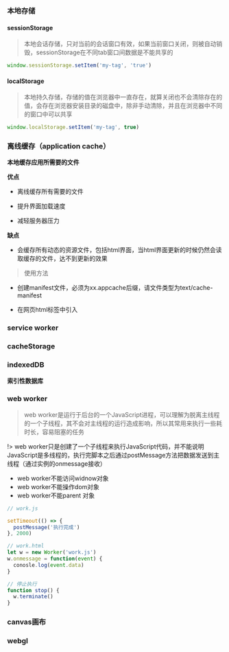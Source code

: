 ### 本地存储

#### sessionStorage
> 本地会话存储，只对当前的会话窗口有效，如果当前窗口关闭，则被自动销毁，sessionStorage在不同tab窗口间数据是不能共享的

```js
window.sessionStorage.setItem('my-tag', 'true')
```
#### localStorage
> 本地持久存储，存储的值在浏览器中一直存在，就算关闭也不会清除存在的值，会存在浏览器安装目录的磁盘中，除非手动清除，并且在浏览器中不同的窗口中可以共享

```js
window.localStorage.setItem('my-tag', true)
```

### 离线缓存（application cache）

**本地缓存应用所需要的文件**

**优点**

+ 离线缓存所有需要的文件

+ 提升界面加载速度

+ 减轻服务器压力

**缺点**

+ 会缓存所有动态的资源文件，包括html界面，当html界面更新的时候仍然会读取缓存的文件，达不到更新的效果 

> 使用方法

+ 创建manifest文件，必须为xx.appcache后缀，请文件类型为text/cache-manifest

+ 在网页html标签中引入 <html manifest = "xx.appcache">


### service worker


### cacheStorage


### indexedDB

**索引性数据库**



### web worker

> web worker是运行于后台的一个JavaScript进程，可以理解为脱离主线程的一个子线程，其不会对主线程的运行造成影响，所以其常用来执行一些耗时长，容易阻塞的任务

!> web worker只是创建了一个子线程来执行JavaScript代码，并不能说明JavaScript是多线程的，执行完脚本之后通过postMessage方法把数据发送到主线程（通过实例的onmessage接收）

+ web worker不能访问widnow对象
+ web worker不能操作dom对象
+ web worker不能parent 对象

```js
// work.js

setTimeout(() => {
  postMessage('执行完成')
}, 2000)

// work.html
let w = new Worker('work.js')
w.onmessage = function(event) {
  conosle.log(event.data)
}

// 停止执行
function stop() {
  w.terminate()
}
```

### canvas画布



### webgl